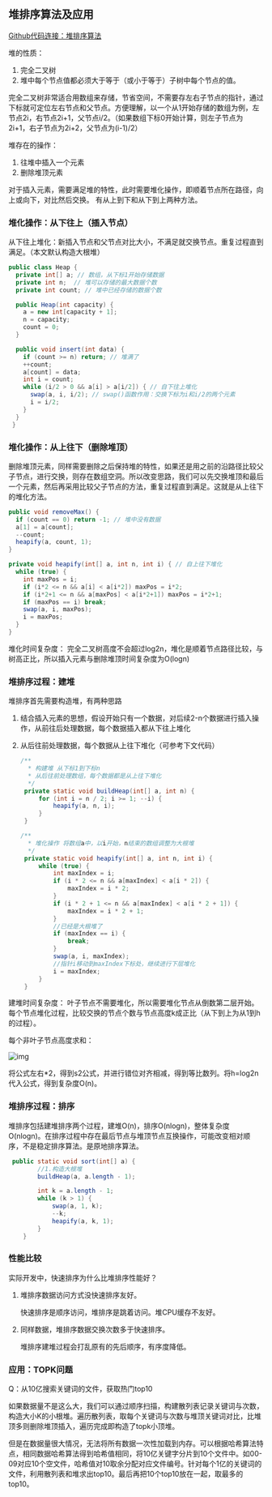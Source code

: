 ## 堆排序算法及应用

[Github代码连接：堆排序算法](https://github.com/icecrea/leetcode/blob/master/src/main/java/com/example/sortalgorithm/HeapSort.java)

堆的性质： 

1. 完全二叉树 
2. 堆中每个节点值都必须大于等于（或小于等于）子树中每个节点的值。

完全二叉树非常适合用数组来存储，节省空间，不需要存左右子节点的指针，通过下标就可定位左右节点和父节点。方便理解，以一个从1开始存储的数组为例，左节点2i，右节点2i+1，父节点i/2。（如果数组下标0开始计算，则左子节点为2i+1，右子节点为2i+2，父节点为(i-1)/2）

堆存在的操作：

1. 往堆中插入一个元素
2. 删除堆顶元素

对于插入元素，需要满足堆的特性，此时需要堆化操作，即顺着节点所在路径，向上或向下，对比然后交换。
有从上到下和从下到上两种方法。

### 堆化操作：从下往上（插入节点）

从下往上堆化：新插入节点和父节点对比大小，不满足就交换节点。重复过程直到满足。（本文默认构造大根堆）

```java
public class Heap {
  private int[] a; // 数组，从下标1开始存储数据
  private int n;  // 堆可以存储的最大数据个数
  private int count; // 堆中已经存储的数据个数

  public Heap(int capacity) {
    a = new int[capacity + 1];
    n = capacity;
    count = 0;
  }

  public void insert(int data) {
    if (count >= n) return; // 堆满了
    ++count;
    a[count] = data;
    int i = count;
    while (i/2 > 0 && a[i] > a[i/2]) { // 自下往上堆化
      swap(a, i, i/2); // swap()函数作用：交换下标为i和i/2的两个元素
      i = i/2;
    }
  }
 }
```

### 堆化操作：从上往下（删除堆顶）

删除堆顶元素，同样需要删除之后保持堆的特性，如果还是用之前的沿路径比较父子节点，进行交换，则存在数组空洞。所以改变思路，我们可以先交换堆顶和最后一个元素，然后再采用比较父子节点的方法，重复过程直到满足。这就是从上往下的堆化方法。

```java
public void removeMax() {
  if (count == 0) return -1; // 堆中没有数据
  a[1] = a[count];
  --count;
  heapify(a, count, 1);
}

private void heapify(int[] a, int n, int i) { // 自上往下堆化
  while (true) {
    int maxPos = i;
    if (i*2 <= n && a[i] < a[i*2]) maxPos = i*2;
    if (i*2+1 <= n && a[maxPos] < a[i*2+1]) maxPos = i*2+1;
    if (maxPos == i) break;
    swap(a, i, maxPos);
    i = maxPos;
  }
}
```

堆化时间复杂度：
完全二叉树高度不会超过log2n，堆化是顺着节点路径比较，与树高正比，所以插入元素与删除堆顶时间复杂度为O(logn)

### 堆排序过程：建堆

堆排序首先需要构造堆，有两种思路

1. 结合插入元素的思想，假设开始只有一个数据，对后续2-n个数据进行插入操作，从前往后处理数据，每个数据插入都从下往上堆化

2. 从后往前处理数据，每个数据从上往下堆化（可参考下文代码）

   ```java
   /**
     * 构建堆 从下标1到下标n
     * 从后往前处理数组，每个数据都是从上往下堆化
     */
    private static void buildHeap(int[] a, int n) {
        for (int i = n / 2; i >= 1; --i) {
            heapify(a, n, i);
        }
    }
   
   /**
     * 堆化操作 将数组a中，以i开始，n结束的数组调整为大根堆
     */
    private static void heapify(int[] a, int n, int i) {
        while (true) {
            int maxIndex = i;
            if (i * 2 <= n && a[maxIndex] < a[i * 2]) {
                maxIndex = i * 2;
            }
            if (i * 2 + 1 <= n && a[maxIndex] < a[i * 2 + 1]) {
                maxIndex = i * 2 + 1;
            }
            //已经是大根堆了
            if (maxIndex == i) {
                break;
            }
            swap(a, i, maxIndex);
            //指针i移动到maxIndex下标处，继续进行下层堆化
            i = maxIndex;
        }
    }
   ```

建堆时间复杂度：
叶子节点不需要堆化，所以需要堆化节点从倒数第二层开始。每个节点堆化过程，比较交换的节点个数与节点高度k成正比（从下到上为从1到h的过程）。

每个非叶子节点高度求和：

![img](https://icecrea-1300414836.file.myqcloud.com/sort/heap_sort_time_cal.png)



将公式左右*2，得到s2公式，并进行错位对齐相减，得到等比数列。将h=log2n代入公式，得到复杂度O(n)。

### 堆排序过程：排序

堆排序包括建堆排序两个过程，建堆O(n)，排序O(nlogn)，整体复杂度O(nlogn)。在排序过程中存在最后节点与堆顶节点互换操作，可能改变相对顺序，不是稳定排序算法。是原地排序算法。

```java
 public static void sort(int[] a) {
        //1.构造大根堆
        buildHeap(a, a.length - 1);

        int k = a.length - 1;
        while (k > 1) {
            swap(a, 1, k);
            --k;
            heapify(a, k, 1);
        }
    }
```

### 性能比较

实际开发中，快速排序为什么比堆排序性能好？

1. 堆排序数据访问方式没快速排序友好。

   快速排序是顺序访问，堆排序是跳着访问。堆CPU缓存不友好。

2. 同样数据，堆排序数据交换次数多于快速排序。

   堆排序建堆过程会打乱原有的先后顺序，有序度降低。

### 应用：TOPK问题

Q：从10亿搜索关键词的文件，获取热门top10

如果数据量不是这么大，我们可以通过顺序扫描，构建散列表记录关键词与次数，构造大小K的小根堆。遍历散列表，取每个关键词与次数与堆顶关键词对比，比堆顶多则删除堆顶插入，遍历完成即构造了topk小顶堆。

但是在数据量很大情况，无法将所有数据一次性加载到内存。可以根据哈希算法特点，相同数据哈希算法得到哈希值相同，将10亿关键字分片到10个文件中。如00-09对应10个空文件，哈希值对10取余分配对应文件编号。针对每个1亿的关键词的文件，利用散列表和堆求出top10。最后再把10个top10放在一起，取最多的top10。